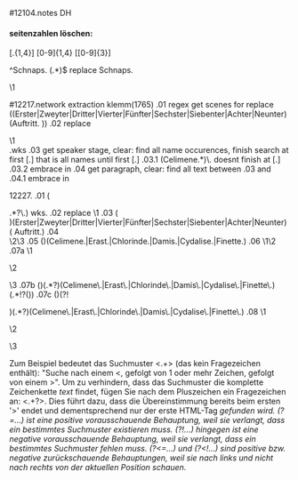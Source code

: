 #12104.notes DH
#### seitenzahlen löschen:
\[.{1,4}\]
\[0-9\]{1,4}
\[[0-9]{3}\]

^Schnaps\. (.*)$
replace
<sp><speaker>Schnaps. </speaker><p>\1</p></sp>

#12217.network extraction klemm(1765)
.01 regex get scenes for replace
((Erster|Zweyter|Dritter|Vierter|Fünfter|Sechster|Siebenter|Achter|Neunter) (Auftritt. ))
.02 replace 
<div type="scene">\1</div>
.wks
.03 get speaker stage, clear: find all name occurences, finish search at first [.] that is all names until first [.]
.03.1 (Celimene.*)\. doesnt finish at [.]
.03.2 embrace in <stage>
.04 get paragraph, clear: find all text between .03 and <div type="scene">
.04.1 embrace in <p>
12227.
.01 (</div>.*?\.) wks.
.02 replace <stage>\1</stage>
.03 (<div type="scene">)(Erster|Zweyter|Dritter|Vierter|Fünfter|Sechster|Siebenter|Achter|Neunter)( Auftritt.)
.04 <div type="scene"><head>\2\3</head>
.05 (</stage>)(Celimene.|Erast.|Chlorinde.|Damis.|Cydalise.|Finette.)
.06 \1<sp><speaker>\2</speaker>
.07a \1<p>\2</p></sp><sp><speaker>\3</speaker>
.07b (</speaker>)(.*?)(Celimene\.|Erast\.|Chlorinde\.|Damis\.|Cydalise\.|Finette\.)(.*!?(</speaker>))
.07c (</speaker>)(?!<p>)(.*?)(Celimene\.|Erast\.|Chlorinde\.|Damis\.|Cydalise\.|Finette\.)
.08 \1<p>\2</p></sp><sp><speaker>\3</speaker>

Zum Beispiel bedeutet das Suchmuster <.+> (das kein Fragezeichen enthält): "Suche nach einem <, gefolgt von 1 oder mehr Zeichen, gefolgt von einem >". Um zu verhindern, dass das Suchmuster die komplette Zeichenkette <em>text</em> findet, fügen Sie nach dem Pluszeichen ein Fragezeichen an: <.+?>. Dies führt dazu, dass die Übereinstimmung bereits beim ersten '>' endet und dementsprechend nur der erste HTML-Tag <em> gefunden wird.
(?=...) ist eine positive vorausschauende Behauptung, weil sie verlangt, dass ein bestimmtes Suchmuster existieren muss. (?!...) hingegen ist eine negative vorausschauende Behauptung, weil sie verlangt, dass ein bestimmtes Suchmuster fehlen muss. (?<=...) und (?<!...) sind positive bzw. negative zurückschauende Behauptungen, weil sie nach links und nicht nach rechts von der aktuellen Position schauen. 